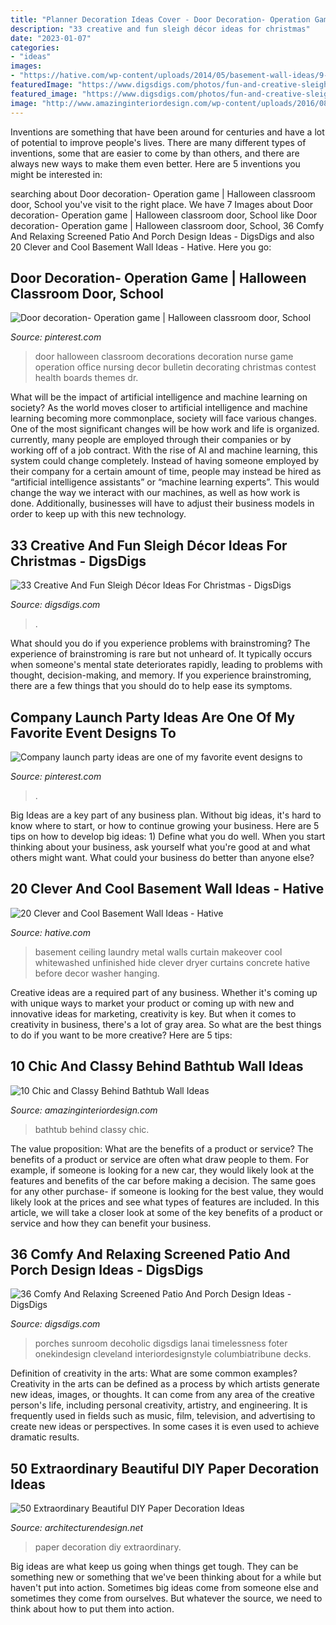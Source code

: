 ```yaml
---
title: "Planner Decoration Ideas Cover - Door Decoration- Operation Game"
description: "33 creative and fun sleigh décor ideas for christmas"
date: "2023-01-07"
categories:
- "ideas"
images:
- "https://hative.com/wp-content/uploads/2014/05/basement-wall-ideas/9-curtain-for-basement-wall.jpg"
featuredImage: "https://www.digsdigs.com/photos/fun-and-creative-sleigh-decor-ideas-for-christmas-7-554x810.jpg"
featured_image: "https://www.digsdigs.com/photos/fun-and-creative-sleigh-decor-ideas-for-christmas-7-554x810.jpg"
image: "http://www.amazinginteriordesign.com/wp-content/uploads/2016/08/10-chic-and-classy-behind-bathtub-wall-ideas-fi.jpg"
---
```



Inventions are something that have been around for centuries and have a lot of potential to improve people's lives. There are many different types of inventions, some that are easier to come by than others, and there are always new ways to make them even better. Here are 5 inventions you might be interested in: 

	

		
searching about Door decoration- Operation game | Halloween classroom door, School you've visit to the right place. We have 7 Images about Door decoration- Operation game | Halloween classroom door, School like Door decoration- Operation game | Halloween classroom door, School, 36 Comfy And Relaxing Screened Patio And Porch Design Ideas - DigsDigs and also 20 Clever and Cool Basement Wall Ideas - Hative. Here you go:
		
    
## Door Decoration- Operation Game | Halloween Classroom Door, School

<img loading=lazy src="https://i.pinimg.com/736x/0c/b2/4f/0cb24fc406661237b06897e2ec50270b.jpg" onerror="this.onerror=null;this.src='https://tse1.mm.bing.net/th?id=OIP.DYknqicoSAqlPY5rRc2p0wHaJ3&amp;pid=15.1';" alt="Door decoration- Operation game | Halloween classroom door, School">

_Source: pinterest.com_

>door halloween classroom decorations decoration nurse game operation office nursing decor bulletin decorating christmas contest health boards themes dr. 

	

What will be the impact of artificial intelligence and machine learning on society?
As the world moves closer to artificial intelligence and machine learning becoming more commonplace, society will face various changes. One of the most significant changes will be how work and life is organized. currently, many people are employed through their companies or by working off of a job contract. With the rise of AI and machine learning, this system could change completely. Instead of having someone employed by their company for a certain amount of time, people may instead be hired as “artificial intelligence assistants” or “machine learning experts”. This would change the way we interact with our machines, as well as how work is done. Additionally, businesses will have to adjust their business models in order to keep up with this new technology.

    
## 33 Creative And Fun Sleigh Décor Ideas For Christmas - DigsDigs

<img loading=lazy src="https://www.digsdigs.com/photos/fun-and-creative-sleigh-decor-ideas-for-christmas-7-554x810.jpg" onerror="this.onerror=null;this.src='https://tse1.mm.bing.net/th?id=OIP.vYEqB9hs0gfQOSQwOy-r4wHaK1&amp;pid=15.1';" alt="33 Creative And Fun Sleigh Décor Ideas For Christmas - DigsDigs">

_Source: digsdigs.com_

>. 

	

What should you do if you experience problems with brainstroming?
The experience of brainstroming is rare but not unheard of. It typically occurs when someone's mental state deteriorates rapidly, leading to problems with thought, decision-making, and memory. If you experience brainstroming, there are a few things that you should do to help ease its symptoms.

    
## Company Launch Party Ideas Are One Of My Favorite Event Designs To

<img loading=lazy src="https://i.pinimg.com/736x/98/c9/a6/98c9a6ecf0661763b75cb739a2cccfca.jpg" onerror="this.onerror=null;this.src='https://tse3.mm.bing.net/th?id=OIP.qqEbLFr9ldi4jO2JfzHZgwHaLG&amp;pid=15.1';" alt="Company launch party ideas are one of my favorite event designs to">

_Source: pinterest.com_

>. 

	

Big Ideas are a key part of any business plan. Without big ideas, it's hard to know where to start, or how to continue growing your business. Here are 5 tips on how to develop big ideas: 1) Define what you do well. When you start thinking about your business, ask yourself what you're good at and what others might want. What could your business do better than anyone else?

    
## 20 Clever And Cool Basement Wall Ideas - Hative

<img loading=lazy src="https://hative.com/wp-content/uploads/2014/05/basement-wall-ideas/9-curtain-for-basement-wall.jpg" onerror="this.onerror=null;this.src='https://tse1.mm.bing.net/th?id=OIP.q0tQZrSR7t4WKemPkogjvgHaKJ&amp;pid=15.1';" alt="20 Clever and Cool Basement Wall Ideas - Hative">

_Source: hative.com_

>basement ceiling laundry metal walls curtain makeover cool whitewashed unfinished hide clever dryer curtains concrete hative before decor washer hanging. 

	

Creative ideas are a required part of any business. Whether it's coming up with unique ways to market your product or coming up with new and innovative ideas for marketing, creativity is key. But when it comes to creativity in business, there's a lot of gray area. So what are the best things to do if you want to be more creative? Here are 5 tips: 

    
## 10 Chic And Classy Behind Bathtub Wall Ideas

<img loading=lazy src="http://www.amazinginteriordesign.com/wp-content/uploads/2016/08/10-chic-and-classy-behind-bathtub-wall-ideas-fi.jpg" onerror="this.onerror=null;this.src='https://tse2.mm.bing.net/th?id=OIP.iWu_b648HyhlKQI2CCfP3gHaF9&amp;pid=15.1';" alt="10 Chic and Classy Behind Bathtub Wall Ideas">

_Source: amazinginteriordesign.com_

>bathtub behind classy chic. 

	

The value proposition: What are the benefits of a product or service?
The benefits of a product or service are often what draw people to them. For example, if someone is looking for a new car, they would likely look at the features and benefits of the car before making a decision. The same goes for any other purchase- if someone is looking for the best value, they would likely look at the prices and see what types of features are included. In this article, we will take a closer look at some of the key benefits of a product or service and how they can benefit your business.

    
## 36 Comfy And Relaxing Screened Patio And Porch Design Ideas - DigsDigs

<img loading=lazy src="https://www.digsdigs.com/photos/comfy-and-relaxing-screened-patio-design-ideas-30-554x737.jpg" onerror="this.onerror=null;this.src='https://tse4.mm.bing.net/th?id=OIP.j6HBl8d2bTR50mg9fNBhnAHaJ2&amp;pid=15.1';" alt="36 Comfy And Relaxing Screened Patio And Porch Design Ideas - DigsDigs">

_Source: digsdigs.com_

>porches sunroom decoholic digsdigs lanai timelessness foter onekindesign cleveland interiordesignstyle columbiatribune decks. 

	

Definition of creativity in the arts: What are some common examples?
Creativity in the arts can be defined as a process by which artists generate new ideas, images, or thoughts. It can come from any area of the creative person's life, including personal creativity, artistry, and engineering. It is frequently used in fields such as music, film, television, and advertising to create new ideas or perspectives. In some cases it is even used to achieve dramatic results.

    
## 50 Extraordinary Beautiful DIY Paper Decoration Ideas

<img loading=lazy src="https://cdn.architecturendesign.net/wp-content/uploads/2016/01/AD-Extraordinary-Beautiful-DIY-Paper-Decoration-Ideas-CoverImage.jpg" onerror="this.onerror=null;this.src='https://tse3.mm.bing.net/th?id=OIP.f3KWNBiQLRD3CAHSF92duwHaEQ&amp;pid=15.1';" alt="50 Extraordinary Beautiful DIY Paper Decoration Ideas">

_Source: architecturendesign.net_

>paper decoration diy extraordinary. 

	

Big ideas are what keep us going when things get tough. They can be something new or something that we've been thinking about for a while but haven't put into action. Sometimes big ideas come from someone else and sometimes they come from ourselves. But whatever the source, we need to think about how to put them into action.

